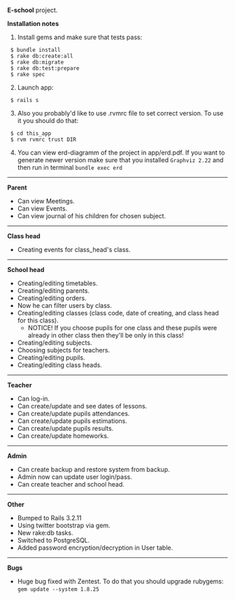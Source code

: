 **E-school** project.

**Installation notes**

1) Install gems and make sure that tests pass:

```shell
 $ bundle install
 $ rake db:create:all
 $ rake db:migrate
 $ rake db:test:prepare
 $ rake spec
```

2) Launch app:

```shell
 $ rails s
```

3) Also you probably'd like to use .rvmrc file to set correct version. To use it you should do that:

```shell
 $ cd this_app
 $ rvm rvmrc trust DIR
```

4) You can view erd-diagramm of the project in app/erd.pdf. If you want to generate newer version make sure
   that you installed `Graphviz 2.22` and then run in terminal `bundle exec erd`
   
-----------------------------------------------------------------------------

**Parent**

- Can view Meetings.
- Can view Events.
- Can view journal of his children for chosen subject.

------------------------------------------------------------------------------

**Class head**

- Creating events for class_head's class.

------------------------------------------------------------------------------

**School head**

- Creating/editing timetables.
- Creating/editing parents.
- Creating/editing orders.
- Now he can filter users by class.
- Creating/editing classes (class code, date of creating, and class head for this class).
  - NOTICE! If you choose pupils for one class and these pupils were already in other class
    then they'll be only in this class!
- Creating/editing subjects.
- Choosing subjects for teachers.
- Creating/editing pupils.
- Creating/editing class heads.

------------------------------------------------------------------------------

**Teacher**

- Can log-in.
- Can create/update and see dates of lessons.
- Can create/update pupils attendances.
- Can create/update pupils estimations.
- Can create/update pupils results.
- Can create/update homeworks.

------------------------------------------------------------------------------

**Admin**

- Can create backup and restore system from backup.
- Admin now can update user login/pass.
- Can create teacher and school head.


------------------------------------------------------------------------------

**Other**

- Bumped to Rails 3.2.11
- Using twitter bootstrap via gem.
- New rake:db tasks.
- Switched to PostgreSQL.
- Added password encryption/decryption in User table.

------------------------------------------------------------------------------

**Bugs**

- Huge bug fixed with Zentest. To do that you should upgrade rubygems: `gem update --system 1.8.25`

